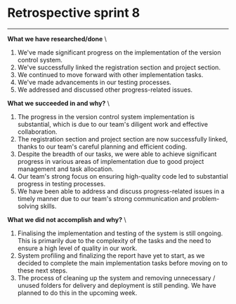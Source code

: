 # Retrospective sprint 8

---

**What we have researched/done** \
1. We've made significant progress on the implementation of the version control system.
2. We've successfully linked the registration section and project section.
3. We continued to move forward with other implementation tasks.
4. We've made advancements in our testing processes.
5. We addressed and discussed other progress-related issues.


**What we succeeded in and why?** \
1. The progress in the version control system implementation is substantial, which is due to our team's diligent work and effective collaboration.
2. The registration section and project section are now successfully linked, thanks to our team's careful planning and efficient coding.
3. Despite the breadth of our tasks, we were able to achieve significant progress in various areas of implementation due to good project management and task allocation.
4. Our team's strong focus on ensuring high-quality code led to substantial progress in testing processes.
5. We have been able to address and discuss progress-related issues in a timely manner due to our team's strong communication and problem-solving skills.

**What we did not accomplish and why?** \
1. Finalising the implementation and testing of the system is still ongoing. This is primarily due to the complexity of the tasks and the need to ensure a high level of quality in our work.
2. System profiling and finalizing the report have yet to start, as we decided to complete the main implementation tasks before moving on to these next steps.
3. The process of cleaning up the system and removing unnecessary / unused folders for delivery and deployment is still pending. We have planned to do this in the upcoming week.